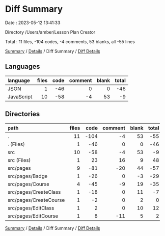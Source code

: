 # Diff Summary

Date : 2023-05-12 13:41:33

Directory /Users/amber/Lesson Plan Creator

Total : 11 files,  -104 codes, -4 comments, 53 blanks, all -55 lines

[Summary](results.md) / [Details](details.md) / Diff Summary / [Diff Details](diff-details.md)

## Languages
| language | files | code | comment | blank | total |
| :--- | ---: | ---: | ---: | ---: | ---: |
| JSON | 1 | -46 | 0 | 0 | -46 |
| JavaScript | 10 | -58 | -4 | 53 | -9 |

## Directories
| path | files | code | comment | blank | total |
| :--- | ---: | ---: | ---: | ---: | ---: |
| . | 11 | -104 | -4 | 53 | -55 |
| . (Files) | 1 | -46 | 0 | 0 | -46 |
| src | 10 | -58 | -4 | 53 | -9 |
| src (Files) | 1 | 23 | 16 | 9 | 48 |
| src/pages | 9 | -81 | -20 | 44 | -57 |
| src/pages/Badge | 1 | -26 | 0 | -3 | -29 |
| src/pages/Course | 4 | -45 | -9 | 19 | -35 |
| src/pages/CreateClass | 1 | -18 | 0 | 11 | -7 |
| src/pages/CreateCourse | 1 | -2 | 0 | 2 | 0 |
| src/pages/EditClass | 1 | 2 | 0 | 10 | 12 |
| src/pages/EditCourse | 1 | 8 | -11 | 5 | 2 |

[Summary](results.md) / [Details](details.md) / Diff Summary / [Diff Details](diff-details.md)